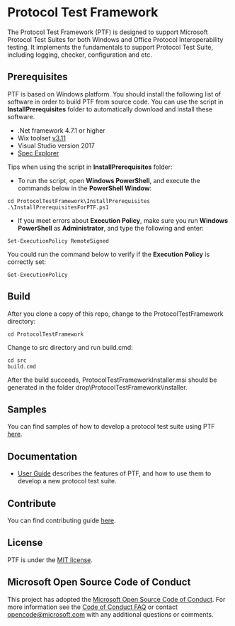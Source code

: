 # Protocol Test Framework

The Protocol Test Framework (PTF) is designed to support Microsoft Protocol Test Suites for both Windows and Office Protocol Interoperability testing. 
It implements the fundamentals to support Protocol Test Suite, including logging, checker, configuration and etc.

## Prerequisites
PTF is based on Windows platform.
You should install the following list of software in order to build PTF from source code.
You can use the script in **InstallPrerequisites** folder to automatically download and install these software.

* .Net framework 4.7.1 or higher
* Wix toolset [v3.11](https://github.com/wixtoolset/wix3/releases/tag/wix3111rtm)
* Visual Studio version 2017
* [Spec Explorer](https://visualstudiogallery.msdn.microsoft.com/271d0904-f178-4ce9-956b-d9bfa4902745/)

Tips when using the script in **InstallPrerequisites** folder:

* To run the script, open **Windows PowerShell**, and execute the commands below in the **PowerShell Window**:

```
cd ProtocolTestFramework\InstallPrerequisites
.\InstallPrerequisitesForPTF.ps1
```

* If you meet errors about **Execution Policy**, make sure you run **Windows PowerShell** as **Administrator**, and type the following and enter:

```
Set-ExecutionPolicy RemoteSigned
```

You could run the command below to verify if the **Execution Policy** is correctly set:

```
Get-ExecutionPolicy
```


## Build

After you clone a copy of this repo, change to the ProtocolTestFramework directory:
```
cd ProtocolTestFramework
```

Change to src directory and run build.cmd:
  ```
  cd src
  build.cmd
  ```
After the build succeeds, ProtocolTestFrameworkInstaller.msi should be generated in the folder drop\ProtocolTestFramework\installer\.


## Samples
You can find samples of how to develop a protocol test suite using PTF [here](https://github.com/Microsoft/ProtocolTestFramework/tree/master/samples).

## Documentation

*  [User Guide](https://github.com/Microsoft/ProtocolTestFramework/tree/master/docs/) describes the features of PTF, and how to use them to develop a new protocol test suite.

## Contribute

You can find contributing guide [here](https://github.com/Microsoft/ProtocolTestFramework/blob/master/CONTRIBUTING.md).

## License

PTF is under the [MIT license](https://github.com/Microsoft/ProtocolTestFramework/blob/master/LICENSE.txt).

## Microsoft Open Source Code of Conduct
This project has adopted the [Microsoft Open Source Code of Conduct](https://opensource.microsoft.com/codeofconduct/). For more information see the [Code of Conduct FAQ](https://opensource.microsoft.com/codeofconduct/faq/) or contact [opencode@microsoft.com](mailto:opencode@microsoft.com) with any additional questions or comments.
